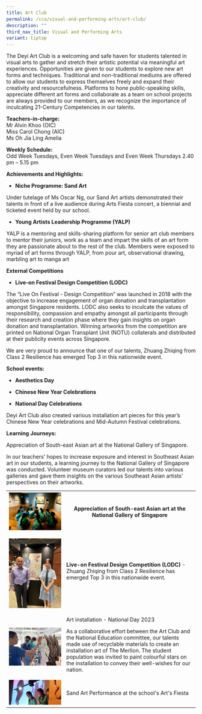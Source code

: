 ```yaml
---
title: Art Club
permalink: /cca/visual-and-performing-arts/art-club/
description: ""
third_nav_title: Visual and Performing Arts
variant: tiptap
---
```

<p>The Deyi Art Club is a welcoming and safe haven for students talented
in visual arts to gather and stretch their artistic potential via meaningful
art experiences. Opportunities are given to our students to explore new
art forms and techniques. Traditional and non-traditional mediums are offered
to allow our students to express themselves freely and expand their creativity
and resourcefulness. Platforms to hone public-speaking skills, appreciate
different art forms and collaborate as a team on school projects are always
provided to our members, as we recognize the importance of inculcating
21-Century Competencies in our talents.</p>
<p><strong>Teachers-in-charge:</strong> 
<br>Mr Alvin Khoo (OIC)
<br>Miss Carol Chong (AIC)
<br>Ms Oh Jia Ling Amelia</p>
<p><strong>Weekly Schedule:</strong> 
<br>Odd Week Tuesdays, Even Week Tuesdays and Even Week Thursdays 2.40 pm
– 5.15 pm</p>
<p><strong>Achievements and Highlights:</strong>
</p>
<ul data-tight="true" class="tight">
<li>
<p><strong>Niche Programme: Sand Art</strong>
</p>
</li>
</ul>
<p>Under tutelage of Ms Oscar Ng, our Sand Art artists demonstrated their
talents in front of a live audience during Arts Fiesta concert, a biennial
and ticketed event held by our school.</p>
<ul data-tight="true" class="tight">
<li>
<p><strong>Young Artists Leadership Programme (YALP)</strong>
</p>
</li>
</ul>
<p>YALP is a mentoring and skills-sharing platform for senior art club members
to mentor their juniors, work as a team and impart the skills of an art
form they are passionate about to the rest of the club. Members were exposed
to myriad of art forms through YALP, from pour art, observational drawing,
marbling art to manga art</p>
<p><strong>External Competitions</strong>
</p>
<ul data-tight="true" class="tight">
<li>
<p><strong>Live-on Festival Design Competition (LODC)</strong>
</p>
</li>
</ul>
<p>The “Live On Festival - Design Competition” was launched in 2018 with
the objective to increase engagement of organ donation and transplantation
amongst Singapore residents. LODC also seeks to inculcate the values of
responsibility, compassion and empathy amongst all participants through
their research and creation phase where they gain insights on organ donation
and transplantation. Winning artworks from the competition are printed
on National Organ Transplant Unit (NOTU) collaterals and distributed at
their publicity events across Singapore.</p>
<p>We are very proud to announce that one of our talents, Zhuang Zhiqing
from Class 2 Resilience has emerged Top 3 in this nationwide event.</p>
<p><strong>School events:</strong>
</p>
<ul data-tight="true" class="tight">
<li>
<p><strong>Aesthetics Day</strong>
</p>
</li>
<li>
<p><strong>Chinese New Year Celebrations</strong>
</p>
</li>
<li>
<p><strong>National Day Celebrations</strong>
</p>
</li>
</ul>
<p>Deyi Art Club also created various installation art pieces for this year’s
Chinese New Year celebrations and Mid-Autumn Festival celebrations.</p>
<p><strong>Learning Journeys:</strong>
</p>
<p>Appreciation of South-east Asian art at the National Gallery of Singapore.</p>
<p>In our teachers’ hopes to increase exposure and interest in Southeast
Asian art in our students, a learning journey to the National Gallery of
Singapore was conducted. Volunteer museum curators led our talents into
various galleries and gave them insights on the various Southeast Asian
artists’ perspectives on their artworks.</p>
<p></p>
<table>
<tbody>
<tr>
<th rowspan="1" colspan="1">
<div class="isomer-image-wrapper">
<img style="width: 100%" height="auto" width="100%" alt="" src="/images/CCA/Visual%20Perf%20Arts/Art%20Club/2023%20art%20club%20pic17.png">
</div>
</th>
<th rowspan="1" colspan="1">
<p>Appreciation of South-east Asian art at the National Gallery of Singapore</p>
</th>
</tr>
<tr>
<td rowspan="1" colspan="1">
<p></p>
<div class="isomer-image-wrapper">
<img style="width: 100%" height="auto" width="100%" alt="" src="/images/CCA/Visual Perf Arts/Art Club/1.jpg">
</div>
</td>
<td rowspan="1" colspan="1">
<p><strong>Live-on Festival Design Competition (LODC)</strong> - Zhuang Zhiqing
from Class 2 Resilience has emerged Top 3 in this nationwide event.</p>
</td>
</tr>
<tr>
<td rowspan="1" colspan="1">
<p></p>
<div class="isomer-image-wrapper">
<img style="width: 100%" height="auto" width="100%" alt="" src="/images/CCA/Visual Perf Arts/Art Club/2023 art club pic15.png">
</div>
</td>
<td rowspan="1" colspan="1">
<p>Art installation - National Day 2023</p>
<p>As a collaborative effort between the Art Club and the National Education
committee, our talents made use of recyclable materials to create an installation
art of The Merlion. The student population was invited to paint colourful
stars on the installation to convey their well-wishes for our nation.</p>
<p></p>
</td>
</tr>
<tr>
<td rowspan="1" colspan="1">
<div class="isomer-image-wrapper">
<img style="width: 100%" height="auto" width="100%" alt="" src="/images/CCA/Visual Perf Arts/Art Club/5.jpg">
</div>
</td>
<td rowspan="1" colspan="1">
<p>Sand Art Performance at the school's Art's Fiesta</p>
</td>
</tr>
</tbody>
</table>
<p></p>